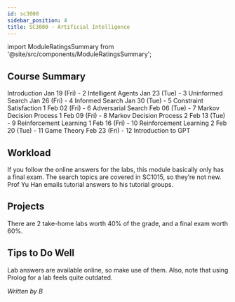 ```yaml
---
id: sc3000
sidebar_position: 4
title: SC3000 - Artificial Intelligence
---
```


import ModuleRatingsSummary from '@site/src/components/ModuleRatingsSummary';

<ModuleRatingsSummary 
  lectureClarity={2}
  contentRelevance={1}
  contentDifficulty={3}
  overallWorkload={2}
  teamDependency={2}
/>

## Course Summary

Introduction
Jan 19 (Fri) - 2 Intelligent Agents
Jan 23 (Tue) - 3 Uninformed Search
Jan 26 (Fri) - 4 Informed Search
Jan 30 (Tue) - 5 Constraint Satisfaction 1
Feb 02 (Fri) - 6 Adversarial Search
Feb 06 (Tue) - 7 Markov Decision Process 1
Feb 09 (Fri) - 8 Markov Decision Process 2
Feb 13 (Tue) - 9 Reinforcement Learning 1
Feb 16 (Fri) - 10 Reinforcement Learning 2
Feb 20 (Tue) - 11 Game Theory
Feb 23 (Fri) - 12 Introduction to GPT

## Workload

If you follow the online answers for the labs, this module basically only has a final exam. The search topics are covered in SC1015, so they’re not new. Prof Yu Han emails tutorial answers to his tutorial groups.

## Projects

There are 2 take-home labs worth 40% of the grade, and a final exam worth 60%.

## Tips to Do Well

Lab answers are available online, so make use of them. Also, note that using Prolog for a lab feels quite outdated.

*Written by B*
